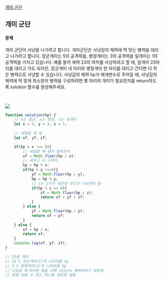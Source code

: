 [개미 군단](https://school.programmers.co.kr/learn/courses/30/lessons/120837)
## 개미 군단
#### 문제
개미 군단이 사냥을 나가려고 합니다. 개미군단은 사냥감의 체력에 딱 맞는 병력을 데리고 나가려고 합니다. 장군개미는 5의 공격력을, 병정개미는 3의 공격력을 일개미는 1의 공격력을 가지고 있습니다. 예를 들어 체력 23의 여치를 사냥하려고 할 때, 일개미 23마리를 데리고 가도 되지만, 장군개미 네 마리와 병정개미 한 마리를 데리고 간다면 더 적은 병력으로 사냥할 수 있습니다. 사냥감의 체력 hp가 매개변수로 주어질 때, 사냥감의 체력에 딱 맞게 최소한의 병력을 구성하려면 몇 마리의 개미가 필요한지를 return하도록 solution 함수를 완성해주세요.

<br/>

![](https://velog.velcdn.com/images/jkang4531/post/4923a19c-ebfe-4d4f-b7bd-30fda713b56b/image.png)

```javascript
function solution(hp) {
  	// x는 장군, y는 병정, z는 일개미
    let x = 5, y = 3, z = 1;
    
  	// 싸웠을 때 몫
    let xf, yf, zf;

    if(hp % x !== 0){
      	// 싸웠을 때 몫이 얼마인지
        xf = Math.floor(hp / x);
      	// 싸우고 난 나머지
        hp = hp % x;
        if(hp % y !==0){
            yf = Math.floor(hp / y);
            hp = hp % y;
          	// z는 1이기 때문에 무조건 나눠져야 됨
            if(hp % z == 0){
                zf = Math.floor(hp / z);
                return xf + yf + zf;
            }
        } else {
            yf = Math.floor(hp / y);
            return xf + yf;
        }
    } else {
        xf = hp / x;
        return xf;
    }
    console.log(xf, yf, zf);
}

// 23을 에로
// 23 % 장군개미(5)의 나머지를 hp
// 3 % 병정개미(3)의 나머지를 hp
// 나눴을 때 0이면 몫을 더해 return 해줘야하기 때문에
// 몫을 담을 수 있는 박스를 생성해 넣음

```
